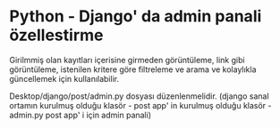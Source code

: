 # Python - Django' da admin panali özellestirme 

Girilmmiş olan kayıtları içerisine girmeden görüntüleme, link gibi görüntüleme, istenilen kritere göre filtreleme ve arama ve kolaylıkla güncellemek için kullanılabilir.

Desktop/django/post/admin.py dosyası düzenlenmelidir.
(django sanal ortamın kurulmuş olduğu klasör - post app' in kurulmuş olduğu klasör - admin.py post app' i için admin panali)
